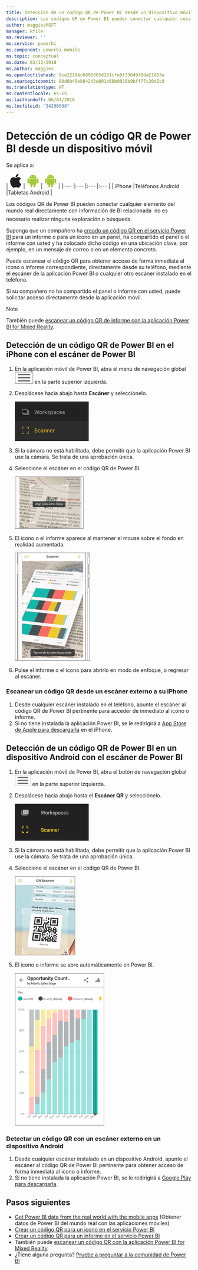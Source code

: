 ```yaml
---
title: Detección de un código QR de Power BI desde un dispositivo móvil
description: Los códigos QR en Power BI pueden conectar cualquier cosa del mundo real directamente con información de BI en la aplicación móvil de Power BI para iPhones y dispositivos Android.
author: maggiesMSFT
manager: kfile
ms.reviewer: ''
ms.service: powerbi
ms.component: powerbi-mobile
ms.topic: conceptual
ms.date: 03/13/2018
ms.author: maggies
ms.openlocfilehash: 9ce22194c6896865d231cfe9f33049f8da21083e
ms.sourcegitcommit: 80d6b45eb84243e801b60b9038b9bff77c30d5c8
ms.translationtype: HT
ms.contentlocale: es-ES
ms.lasthandoff: 06/04/2018
ms.locfileid: "34296098"
---
```

# <a name="scan-a-power-bi-qr-code-from-your-mobile-device"></a>Detección de un código QR de Power BI desde un dispositivo móvil
Se aplica a:

| ![iPhone](media/mobile-apps-qr-code/ios-logo-40-px.png) | ![Teléfono Android](media/mobile-apps-qr-code/android-logo-40-px.png) | ![Tableta Android](media/mobile-apps-qr-code/android-logo-40-px.png) |
|:--- |:--- |:--- |:--- |
| iPhone |Teléfonos Android |Tabletas Android |

Los códigos QR de Power BI pueden conectar  cualquier elemento del mundo real directamente con información de BI relacionada &#151; no es necesario realizar ninguna exploración o búsqueda.

Suponga que un compañero ha [creado un código QR en el servicio Power BI](service-create-qr-code-for-tile.md) para un informe o para un icono en un panel, ha compartido el panel o el informe con usted y ha colocado dicho código en una ubicación clave, por ejemplo, en un mensaje de correo o en un elemento concreto. 

Puede escanear el código QR para obtener acceso de forma inmediata al icono o informe correspondiente, directamente desde su teléfono, mediante el escáner de la aplicación Power BI o cualquier otro escáner instalado en el teléfono. 

Si su compañero no ha compartido el panel o informe con usted, puede solicitar acceso directamente desde la aplicación móvil. 

> [!NOTE]
> También puede [escanear un código QR de informe con la aplicación Power BI for Mixed Reality](mobile-mixed-reality-app.md#scan-a-report-qr-code-in-holographic-view).

## <a name="scan-a-power-bi-qr-code-on-your-iphone-with-the-power-bi-scanner"></a>Detección de un código QR de Power BI en el iPhone con el escáner de Power BI
1. En la aplicación móvil de Power BI, abra el menú de navegación global ![](media/mobile-apps-qr-code/power-bi-iphone-global-nav-button.png) en la parte superior izquierda. 
2. Desplácese hacia abajo hasta **Escáner** y selecciónelo. 
   
    ![](media/mobile-apps-qr-code/power-bi-iphone-scanner-menu.png)
3. Si la cámara no está habilitada, debe permitir que la aplicación Power BI use la cámara. Se trata de una aprobación única. 
4. Seleccione el escáner en el código QR de Power BI. 
   
    ![](media/mobile-apps-qr-code/power-bi-align-qr-code.png)
5. El icono o el informe aparece al mantener el mouse sobre el fondo en realidad aumentada.
   
    ![](media/mobile-apps-qr-code/power-bi-ios-qr-ar-scanner.png)
6. Pulse el informe o el icono para abrirlo en modo de enfoque, o regresar al escáner.

### <a name="scan-a-qr-code-from-an-external-scanner-on-your-iphone"></a>Escanear un código QR desde un escáner externo a su iPhone
1. Desde cualquier escáner instalado en el teléfono, apunte el escáner al código QR de Power BI pertinente para acceder de inmediato al icono o informe. 
2. Si no tiene instalada la aplicación Power BI, se le redirigirá a [App Store de Apple para descargarla](http://go.microsoft.com/fwlink/?LinkId=522062) en el iPhone.

## <a name="scan-a-power-bi-qr-code-on-your-android-device-with-the-power-bi-scanner"></a>Detección de un código QR de Power BI en un dispositivo Android con el escáner de Power BI
1. En la aplicación móvil de Power BI, abra el botón de navegación global ![](media/mobile-apps-qr-code/power-bi-android-global-nav-icon.png) en la parte superior izquierda. 
2. Desplácese hacia abajo hasta el **Escáner QR** y selecciónelo.
   
    ![](media/mobile-apps-qr-code/power-bi-android-scanner-menu.png)
3. Si la cámara no está habilitada, debe permitir que la aplicación Power BI use la cámara. Se trata de una aprobación única. 
4. Seleccione el escáner en el código QR de Power BI. 
   
    ![](media/mobile-apps-qr-code/pbi_iph_qrscan.png)
5. El icono o informe se abre automáticamente en Power BI.
   
    ![](media/mobile-apps-qr-code/power-bi-android-tile.png)

### <a name="scan-a-qr-code-from-an-external-scanner-on-your-android-device"></a>Detectar un código QR con un escáner externo en un dispositivo Android
1. Desde cualquier escáner instalado en un dispositivo Android, apunte el escáner al código QR de Power BI pertinente para obtener acceso de forma inmediata al icono o informe. 
2. Si no tiene instalada la aplicación Power BI, se le redirigirá a [Google Play para descargarla](http://go.microsoft.com/fwlink/?LinkID=544867). 

## <a name="next-steps"></a>Pasos siguientes
* [Get Power BI data from the real world with the mobile apps](mobile-apps-data-in-real-world-context.md) (Obtener datos de Power BI del mundo real con las aplicaciones móviles)
* [Crear un código QR para un icono en el servicio Power BI](service-create-qr-code-for-tile.md)
* [Crear un código QR para un informe en el servicio Power BI](service-create-qr-code-for-report.md)
* También puede [escanear un código QR con la aplicación Power BI for Mixed Reality](mobile-mixed-reality-app.md)
* ¿Tiene alguna pregunta? [Pruebe a preguntar a la comunidad de Power BI](http://community.powerbi.com/)

